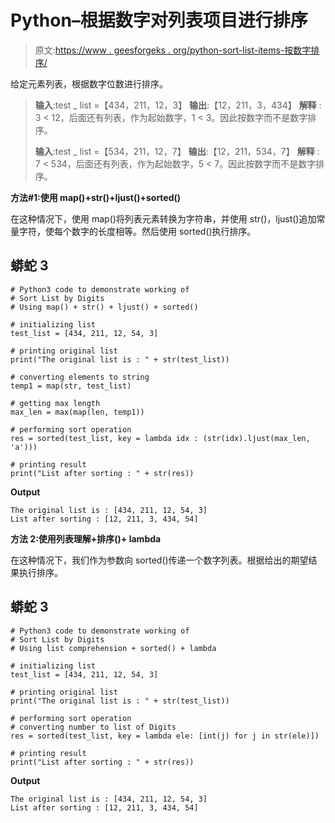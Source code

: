 # Python–根据数字对列表项目进行排序

> 原文:[https://www . geesforgeks . org/python-sort-list-items-按数字排序/](https://www.geeksforgeeks.org/python-sort-list-items-on-basis-of-their-digits/)

给定元素列表，根据数字位数进行排序。

> **输入**:test _ list =【434，211，12，3】
> **输出**:【12，211，3，434】
> **解释** : 3 < 12，后面还有列表，作为起始数字，1 < 3。因此按数字而不是数字排序。
> 
> **输入**:test _ list =【534，211，12，7】
> **输出**:【12，211，534，7】
> **解释** : 7 < 534，后面还有列表，作为起始数字，5 < 7。因此按数字而不是数字排序。

**方法#1:使用 map()+str()+ljust()+sorted()**

在这种情况下，使用 map()将列表元素转换为字符串，并使用 str()，ljust()追加常量字符，使每个数字的长度相等。然后使用 sorted()执行排序。

## 蟒蛇 3

```
# Python3 code to demonstrate working of 
# Sort List by Digits
# Using map() + str() + ljust() + sorted()

# initializing list
test_list = [434, 211, 12, 54, 3]

# printing original list
print("The original list is : " + str(test_list))

# converting elements to string 
temp1 = map(str, test_list)

# getting max length
max_len = max(map(len, temp1))

# performing sort operation
res = sorted(test_list, key = lambda idx : (str(idx).ljust(max_len, 'a')))

# printing result 
print("List after sorting : " + str(res))
```

**Output**

```
The original list is : [434, 211, 12, 54, 3]
List after sorting : [12, 211, 3, 434, 54]

```

**方法 2:使用列表理解+排序()+ lambda**

在这种情况下，我们作为参数向 sorted()传递一个数字列表。根据给出的期望结果执行排序。

## 蟒蛇 3

```
# Python3 code to demonstrate working of 
# Sort List by Digits
# Using list comprehension + sorted() + lambda

# initializing list
test_list = [434, 211, 12, 54, 3]

# printing original list
print("The original list is : " + str(test_list))

# performing sort operation
# converting number to list of Digits
res = sorted(test_list, key = lambda ele: [int(j) for j in str(ele)])

# printing result 
print("List after sorting : " + str(res))
```

**Output**

```
The original list is : [434, 211, 12, 54, 3]
List after sorting : [12, 211, 3, 434, 54]

```